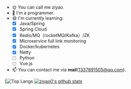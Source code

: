 - 🌞 You can call me ziyao.
- 🔭 I'm a programmer.
- 😄 I'm currently learning:
  - [x] Java/Spring
  - [x] Spring Cloud
  - [x] Redis/MQ（rocketMQ/Kafka）/ZK
  - [x] Microservice full link monitoring
  - [x] Docker/kubernetes
  - [x] Netty
  - [ ] Python
  - [ ] Vue.js
      
- 📫 You can contact me via **mail**(1337891505@qq.com).

[![Top Langs](https://github-readme-stats.vercel.app/api/top-langs/?username=ziyao0&layout=compact)
[![ziyao0's github stats](https://github-readme-stats.vercel.app/api?username=ziyao0&hide_title=true)](https://github.com/anuraghazra/github-readme-stats)
